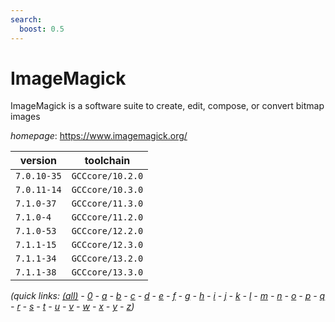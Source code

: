 ```yaml
---
search:
  boost: 0.5
---
```

# ImageMagick

ImageMagick is a software suite to create, edit, compose, or convert bitmap images

*homepage*: <https://www.imagemagick.org/>

version | toolchain
--------|----------
``7.0.10-35`` | ``GCCcore/10.2.0``
``7.0.11-14`` | ``GCCcore/10.3.0``
``7.1.0-37`` | ``GCCcore/11.3.0``
``7.1.0-4`` | ``GCCcore/11.2.0``
``7.1.0-53`` | ``GCCcore/12.2.0``
``7.1.1-15`` | ``GCCcore/12.3.0``
``7.1.1-34`` | ``GCCcore/13.2.0``
``7.1.1-38`` | ``GCCcore/13.3.0``


*(quick links: [(all)](../index.md) - [0](../0/index.md) - [a](../a/index.md) - [b](../b/index.md) - [c](../c/index.md) - [d](../d/index.md) - [e](../e/index.md) - [f](../f/index.md) - [g](../g/index.md) - [h](../h/index.md) - [i](../i/index.md) - [j](../j/index.md) - [k](../k/index.md) - [l](../l/index.md) - [m](../m/index.md) - [n](../n/index.md) - [o](../o/index.md) - [p](../p/index.md) - [q](../q/index.md) - [r](../r/index.md) - [s](../s/index.md) - [t](../t/index.md) - [u](../u/index.md) - [v](../v/index.md) - [w](../w/index.md) - [x](../x/index.md) - [y](../y/index.md) - [z](../z/index.md))*

